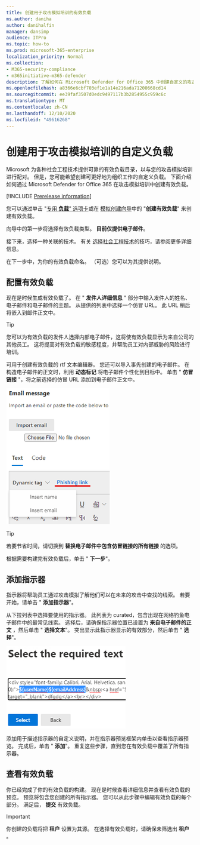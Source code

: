 ```yaml
---
title: 创建用于攻击模拟培训的有效负载
ms.author: daniha
author: danihalfin
manager: dansimp
audience: ITPro
ms.topic: how-to
ms.prod: microsoft-365-enterprise
localization_priority: Normal
ms.collection:
- M365-security-compliance
- m365initiative-m365-defender
description: 了解如何在 Microsoft Defender for Office 365 中创建自定义的攻击负载以实现攻击模拟培训。
ms.openlocfilehash: a8366e6cbf703ef1e1a14e216ada71200668cd14
ms.sourcegitcommit: ee39faf3507d0edc9497117b3b2854955c959c6c
ms.translationtype: MT
ms.contentlocale: zh-CN
ms.lasthandoff: 12/10/2020
ms.locfileid: "49616268"
---
```

# <a name="create-a-custom-payload-for-attack-simulation-training"></a>创建用于攻击模拟培训的自定义负载

Microsoft 为各种社会工程技术提供可靠的有效负载目录，以与您的攻击模拟培训进行配对。 但是，您可能希望创建可更好地为组织工作的自定义负载。 下面介绍如何通过 Microsoft Defender for Office 365 在攻击模拟培训中创建有效负载。

[!INCLUDE [Prerelease information](../includes/prerelease.md)]

您可以通过单击 "[专用 **负载**" 选项卡](https://security.microsoft.com/attacksimulator?viewid=payload)或在 [模拟创建向导](attack-simulation-training.md#selecting-a-payload)中的 "**创建有效负载**" 来创建有效负载。

向导中的第一步将选择有效负载类型。 **目前仅提供电子邮件**。

接下来，选择一种关联的技术。 有关 [选择社会工程技术](attack-simulation-training.md#selecting-a-social-engineering-technique)的技巧，请参阅更多详细信息。

在下一步中，为你的有效负载命名。 （可选）您可以为其提供说明。

## <a name="configure-payload"></a>配置有效负载

现在是时候生成有效负载了。 在 " **发件人详细信息** " 部分中输入发件人的姓名、电子邮件和电子邮件的主题。 从提供的列表中选择一个仿冒 URL。 此 URL 稍后将嵌入到邮件正文中。

> [!TIP]
> 您可以为有效负载的发件人选择内部电子邮件，这将使有效负载显示为来自公司的其他员工。 这将提高对有效负载的敏感程度，并帮助员工对内部威胁的风险进行培训。

可用于创建有效负载的 rtf 文本编辑器。 您还可以导入事先创建的电子邮件。 在构造电子邮件的正文时，利用 **动态标记** 将电子邮件个性化到目标中。 单击 " **仿冒链接** "，将之前选择的仿冒 URL 添加到电子邮件正文中。

![在 Microsoft Defender for Office 365 的有效负载创建中突出显示的仿冒链接和动态标记](../../media/attack-sim-preview-payload-email-body.png)

> [!TIP]
> 若要节省时间，请切换到 **替换电子邮件中包含仿冒链接的所有链接** 的选项。

根据需要构建完有效负载后，单击 " **下一步**"。

## <a name="adding-indicators"></a>添加指示器

指示器将帮助员工通过攻击模拟了解他们可以在未来的攻击中查找的线索。 若要开始，请单击 " **添加指示器**"。

从下拉列表中选择要使用的指示器。 此列表为 curated，包含出现在网络钓鱼电子邮件中的最常见线索。 选择后，请确保指示器位置已设置为 **来自电子邮件的正文** ，然后单击 " **选择文本**"。 突出显示此指示器显示的有效部分，然后单击 " **选择**"。

![要添加到攻击模拟培训中的指标的邮件正文中突出显示的文本](../../media/attack-sim-preview-select-text.png)

添加用于描述指示器的自定义说明，并在指示器预览框架内单击以查看指示器预览。 完成后，单击 " **添加**"。 重复这些步骤，直到您在有效负载中覆盖了所有指示器。

## <a name="review-payload"></a>查看有效负载

你已经完成了你的有效负载的构建。 现在是时候查看详细信息并查看有效负载的预览。 预览将包含您创建的所有指示器。 您可以从此步骤中编辑有效负载的每个部分。 满足后， **提交** 有效负载。

> [!IMPORTANT]
> 你创建的负载将把 **租户** 设置为其源。 在选择有效负载时，请确保未筛选出 **租户** 。